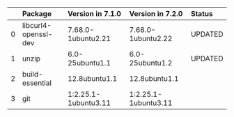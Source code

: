 <!-- markdown-link-check-disable -->

|    | Package              | Version in 7.1.0     | Version in 7.2.0     | Status   |
|---:|:---------------------|:---------------------|:---------------------|:---------|
|  0 | libcurl4-openssl-dev | 7.68.0-1ubuntu2.21   | 7.68.0-1ubuntu2.22   | UPDATED  |
|  1 | unzip                | 6.0-25ubuntu1.1      | 6.0-25ubuntu1.2      | UPDATED  |
|  2 | build-essential      | 12.8ubuntu1.1        | 12.8ubuntu1.1        |          |
|  3 | git                  | 1:2.25.1-1ubuntu3.11 | 1:2.25.1-1ubuntu3.11 |          |